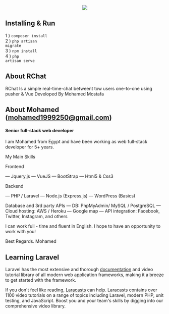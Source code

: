 <p align="center"><img src="https://avatars2.githubusercontent.com/u/42184979?s=60&u=af9324edad630841b8ef51bf20233a35a49a2bac&v=4"></p>


## Installing & Run

1 ) 
<code>composer install</code><br>
2 ) 
<code>php artisan migrate</code><br>
3 )
<code>npm install</code><br>
4 ) 
<code>php artisan serve</code>


## About RChat

RChat Is a simple real-time-chat betweent tow users one-to-one using pusher & Vue Developed By Mohamed Mostafa

## About Mohamed (mohamed1999250@gmail.com)

<h4>Senior full-stack web developer</h4>
I am Mohamed from Egypt and have been working as web full-stack developer for 5+ years.

<p>My Main Skills</p>
<p>Frontend</p>
— Jquery.js
— VueJS
— BootStrap
— Html5 & Css3
<p>Backend</p>

— PHP / Laravel
— Node.js (Express.js)
— WordPress (Basics)

Database and 3rd party APIs
— DB: PhpMyAdmin/ MySQL / PostgreSQL
— Cloud hosting: AWS / Heroku
— Google map
— API integration: Facebook, Twitter, Instagram, and others

I can work full - time and fluent in English.
I hope to have an opportunity to work with you!

Best Regards.
Mohamed
## Learning Laravel

Laravel has the most extensive and thorough [documentation](https://laravel.com/docs) and video tutorial library of all modern web application frameworks, making it a breeze to get started with the framework.

If you don't feel like reading, [Laracasts](https://laracasts.com) can help. Laracasts contains over 1100 video tutorials on a range of topics including Laravel, modern PHP, unit testing, and JavaScript. Boost you and your team's skills by digging into our comprehensive video library.


